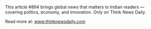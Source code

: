 This article #894 brings global news that matters to Indian readers — covering politics, economy, and innovation. Only on Think News Daily.

Read more at: www.thinknewsdaily.com